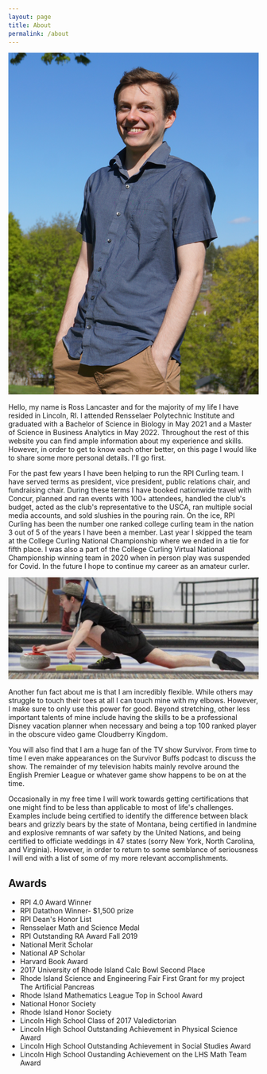 ```yaml
---
layout: page
title: About
permalink: /about
---
```


![Picture of Me](/assets/grad.JPG)

Hello, my name is Ross Lancaster and for the majority of my life I have resided in Lincoln, RI.  I attended Rensselaer Polytechnic Institute and graduated with a Bachelor of Science in Biology in May 2021 and a Master of Science in Business Analytics in May 2022. Throughout the rest of this website you can find ample information about my experience and skills. However, in order to get to know each other better, on this page I would like to share some more personal details. I'll go first. 

For the past few years I have been helping to run the RPI Curling team. I have served terms as president, vice president, public relations chair, and fundraising chair. During these terms I have booked nationwide travel with Concur, planned and ran events with 100+ attendees, handled the club's budget, acted as the club's representative to the USCA, ran multiple social media accounts, and sold slushies in the pouring rain. On the ice, RPI Curling has been the number one ranked college curling team in the nation 3 out of 5 of the years I have been a member. Last year I skipped the team at the College Curling National Championship where we ended in a tie for fifth place. I was also a part of the College Curling Virtual National Championship winning team in 2020 when in person play was suspended for Covid. In the future I hope to continue my career as an amateur curler. 

![Picture of me curling](/assets/curling.JPG)

Another fun fact about me is that I am incredibly flexible. While others may struggle to touch their toes at all I can touch mine with my elbows. However, I make sure to only use this power for good. Beyond stretching, other less important talents of mine include having the skills to be a professional Disney vacation planner when necessary and being a top 100 ranked player in the obscure video game Cloudberry Kingdom. 

You will also find that I am a huge fan of the TV show Survivor. From time to time I even make appearances on the Survivor Buffs podcast to discuss the show. The remainder of my television habits mainly revolve around the English Premier League or whatever game show happens to be on at the time. 

Occasionally in my free time I will work towards getting certifications that one might find to be less than applicable to most of life's challenges. Examples include being certified to identify the difference between black bears and grizzly bears by the state of Montana, being certified in landmine and explosive remnants of war safety by the United Nations, and being certified to officiate weddings in 47 states (sorry New York, North Carolina, and Virginia). However, in order to return to some semblance of seriousness I will end with a list of some of my more relevant accomplishments.

## Awards

* RPI 4.0 Award Winner
* RPI Datathon Winner- $1,500 prize
* RPI Dean's Honor List
* Rensselaer Math and Science Medal 
* RPI Outstanding RA Award Fall 2019
* National Merit Scholar
* National AP Scholar 
* Harvard Book Award
* 2017 University of Rhode Island Calc Bowl Second Place
* Rhode Island Science and Engineering Fair First Grant for my project The Artificial Pancreas
* Rhode Island Mathematics League Top in School Award
* National Honor Society
* Rhode Island Honor Society
* Lincoln High School Class of 2017 Valedictorian 
* Lincoln High School Outstanding Achievement in Physical Science Award
* Lincoln High School Outstanding Achievement in Social Studies Award
* Lincoln High School Oustanding Achievement on the LHS Math Team Award
